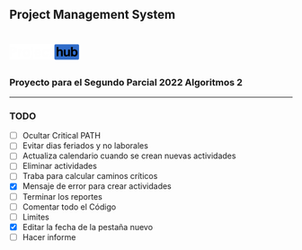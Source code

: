 ## Project Management System 
# ![alt text](https://github.com/seb5433/PMS/blob/main/images/logo.png)

### Proyecto para el Segundo Parcial 2022 Algoritmos 2
-----
### TODO

- [ ] Ocultar Critical PATH
- [ ] Evitar dias feriados y no laborales
- [ ] Actualiza calendario cuando se crean nuevas actividades
- [ ] Eliminar actividades
- [ ] Traba para calcular caminos críticos
- [X] Mensaje de error para crear actividades
- [ ] Terminar los reportes
- [ ] Comentar todo el Código
- [ ] Limites
- [X] Editar la fecha de la pestaña nuevo 
- [ ] Hacer informe
